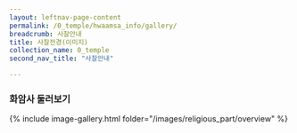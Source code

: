 ```yaml
---
layout: leftnav-page-content
permalink: /0_temple/hwaamsa_info/gallery/
breadcrumb: 사찰안내
title: 사찰전경(이미지)
collection_name: 0_temple
second_nav_title: "사찰안내"

---
```


### **화암사 둘러보기**

{% include image-gallery.html folder="/images/religious_part/overview" %}

